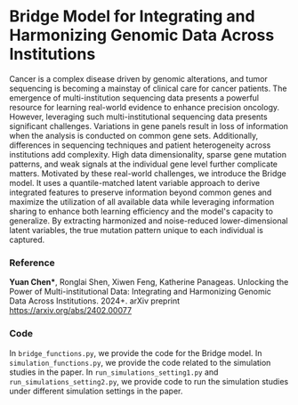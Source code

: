 # Bridge Model for Integrating and Harmonizing Genomic Data Across Institutions

Cancer is a complex disease driven by genomic alterations, and tumor sequencing is becoming a mainstay of clinical care for cancer patients. The emergence of multi-institution sequencing data presents a powerful resource for learning real-world evidence to enhance precision oncology. However, leveraging such multi-institutional sequencing data presents significant challenges. Variations in gene panels result in loss of information when the analysis is conducted on common gene sets. Additionally, differences in sequencing techniques and patient heterogeneity across institutions add complexity. High data dimensionality, sparse gene mutation patterns, and weak signals at the individual gene level further complicate matters. Motivated by these real-world challenges, we introduce the Bridge model. It uses a quantile-matched latent variable approach to derive integrated features to preserve information beyond common genes and maximize the utilization of all available data while leveraging information sharing to enhance both learning efficiency and the model's capacity to generalize. By extracting harmonized and noise-reduced lower-dimensional latent variables, the true mutation pattern unique to each individual is captured.


### Reference
**Yuan Chen\***, Ronglai Shen, Xiwen Feng, Katherine Panageas. Unlocking the Power of Multi-institutional Data: Integrating and Harmonizing Genomic Data Across Institutions. 2024+. arXiv preprint https://arxiv.org/abs/2402.00077

### Code 
In ```bridge_functions.py```, we provide the code for the Bridge model. In ```simulation_functions.py```, we provide the code related to the simulation studies in the paper. In  ```run_simulations_setting1.py``` and ```run_simulations_setting2.py```, we provide code to run the simulation studies under different simulation settings in the paper. 
